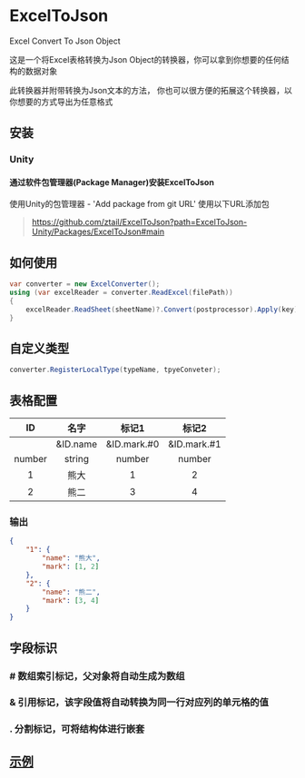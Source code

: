 # ExcelToJson
 Excel Convert To Json Object

这是一个将Excel表格转换为Json Object的转换器，你可以拿到你想要的任何结构的数据对象

此转换器并附带转换为Json文本的方法， 你也可以很方便的拓展这个转换器，以你想要的方式导出为任意格式

## 安装

### Unity

#### 通过软件包管理器(Package Manager)安装ExcelToJson

使用Unity的包管理器 - 'Add package from git URL' 使用以下URL添加包

> https://github.com/ztail/ExcelToJson?path=ExcelToJson-Unity/Packages/ExcelToJson#main

## 如何使用
```c#
var converter = new ExcelConverter();
using (var excelReader = converter.ReadExcel(filePath))
{
	excelReader.ReadSheet(sheetName)?.Convert(postprocessor).Apply(key);
}
```

## 自定义类型
```c#
converter.RegisterLocalType(typeName, tpyeConveter);
```

## 表格配置

|   ID   |    名字    |     标记1     |     标记2     |
|:------:|:--------:|:-----------:|:-----------:|
|        | &ID.name | &ID.mark.#0 | &ID.mark.#1 |
| number |  string  |   number    |   number    |
|   1    |    熊大    |      1      |      2      |
|   2    |    熊二    |      3      |      4      |

### 输出
```json
{
	"1": {
		"name": "熊大",
		"mark": [1, 2]
	},
	"2": {
		"name": "熊二",
		"mark": [3, 4]
	}
}
```

## 字段标识

### \# 数组索引标记，父对象将自动生成为数组
### & 引用标记，该字段值将自动转换为同一行对应列的单元格的值
### . 分割标记，可将结构体进行嵌套

## [示例](ExcelToJsonTest)
